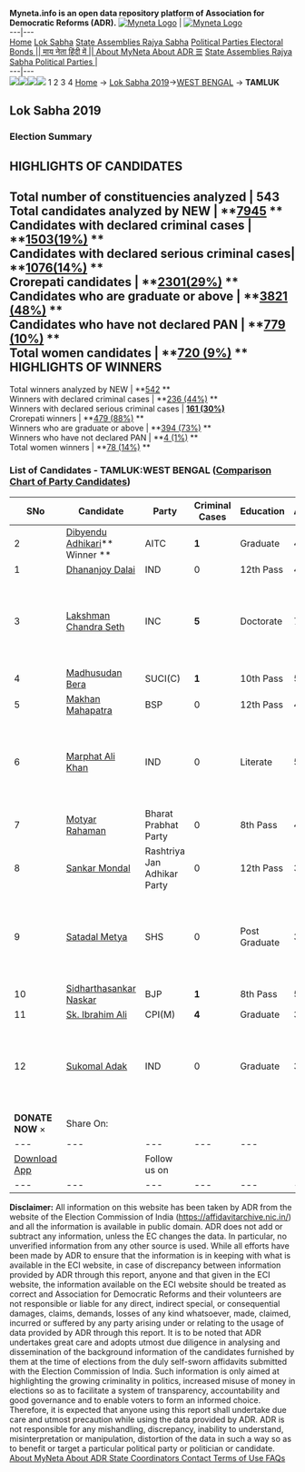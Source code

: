 **Myneta.info is an open data repository platform of Association for Democratic Reforms (ADR).**
[![Myneta Logo](https://www.myneta.info/lib/img/myneta-logo.png)](https://www.myneta.info/) | [![Myneta Logo](https://www.myneta.info/lib/img/adr-logo.png)](https://adrindia.org)  
---|---  
[Home](https://www.myneta.info/) [Lok Sabha](https://www.myneta.info/#ls "Lok Sabha") [ State Assemblies ](https://www.myneta.info/#sa "State Assemblies") [Rajya Sabha](https://www.myneta.info/#rs "Rajya Sabha") [Political Parties ](https://www.myneta.info/party "Political Parties") [ Electoral Bonds ](https://www.myneta.info/electoral_bonds "Electoral Bonds") [ || माय नेता हिंदी में || ](https://translate.google.co.in/translate?prev=hp&hl=en&js=y&u=www.myneta.info&sl=en&tl=hi&history_state0=) [ About MyNeta ](https://adrindia.org/content/about-myneta) [ About ADR ](https://adrindia.org/about-adr/who-we-are) [☰](javascript:void\(0\))
[ State Assemblies ](https://www.myneta.info/#sa "State Assemblies") [ Rajya Sabha ](https://www.myneta.info/#rs "Rajya Sabha") [ Political Parties ](https://www.myneta.info/party "Political Parties")
|   
---|---  
![](https://www.myneta.info/lib/img/banner/banner-1.png)![](https://www.myneta.info/lib/img/banner/banner-2.png)![](https://www.myneta.info/lib/img/banner/banner-3.png)![](https://www.myneta.info/lib/img/banner/banner-4.png)
1  2  3  4 
[Home](https://www.myneta.info/) → [Lok Sabha 2019](https://www.myneta.info/LokSabha2019/)→[WEST BENGAL](https://www.myneta.info/LokSabha2019/index.php?action=show_constituencies&state_id=58) → **TAMLUK**
### 
## Lok Sabha 2019
###  Election Summary 
HIGHLIGHTS OF CANDIDATES  
---  
Total number of constituencies analyzed |  543   
Total candidates analyzed by NEW | **[7945](https://www.myneta.info/LokSabha2019/index.php?action=summary&subAction=candidates_analyzed&sort=candidate#summary) **  
Candidates with declared criminal cases | **[1503(19%)](https://www.myneta.info/LokSabha2019/index.php?action=summary&subAction=crime&sort=candidate#summary) **  
Candidates with declared serious criminal cases| **[1076(14%)](https://www.myneta.info/LokSabha2019/index.php?action=summary&subAction=serious_crime&sort=candidate#summary) **  
Crorepati candidates | **[2301(29%)](https://www.myneta.info/LokSabha2019/index.php?action=summary&subAction=crorepati&sort=candidate#summary) **  
Candidates who are graduate or above | **[3821 (48%)](https://www.myneta.info/LokSabha2019/index.php?action=summary&subAction=education&sort=candidate#summary) **  
Candidates who have not declared PAN | **[779 (10%)](https://www.myneta.info/LokSabha2019/index.php?action=summary&subAction=without_pan&sort=candidate#summary) **  
Total women candidates | **[720 (9%)](https://www.myneta.info/LokSabha2019/index.php?action=summary&subAction=women_candidate&sort=candidate#summary) **  
HIGHLIGHTS OF WINNERS  
---  
Total winners analyzed by NEW | **[542](https://www.myneta.info/LokSabha2019/index.php?action=summary&subAction=winner_analyzed&sort=candidate#summary) **  
Winners with declared criminal cases | **[236 (44%)](https://www.myneta.info/LokSabha2019/index.php?action=summary&subAction=winner_crime&sort=candidate#summary) **  
Winners with declared serious criminal cases | **[161 (30%)](https://www.myneta.info/LokSabha2019/index.php?action=summary&subAction=winner_serious_crime&sort=candidate#summary)**  
Crorepati winners | **[479 (88%)](https://www.myneta.info/LokSabha2019/index.php?action=summary&subAction=winner_crorepati&sort=candidate#summary) **  
Winners who are graduate or above | **[394 (73%)](https://www.myneta.info/LokSabha2019/index.php?action=summary&subAction=winner_education&sort=candidate#summary) **  
Winners who have not declared PAN | **[4 (1%)](https://www.myneta.info/LokSabha2019/index.php?action=summary&subAction=winner_without_pan&sort=candidate#summary) **  
Total women winners | **[78 (14%)](https://www.myneta.info/LokSabha2019/index.php?action=summary&subAction=winner_women&sort=candidate#summary) **  
### List of Candidates - TAMLUK:WEST BENGAL ([Comparison Chart of Party Candidates](https://www.myneta.info/LokSabha2019/comparisonchart.php?constituency_id=985))
SNo | Candidate| Party| Criminal Cases| Education| Age| Total Assets| Liabilities  
---|---|---|---|---|---|---|---  
2  | [Dibyendu Adhikari](https://www.myneta.info/LokSabha2019/candidate.php?candidate_id=12482)** Winner ** | AITC | **1** | Graduate| 42 | Rs 3,76,87,867 ~ 3 Crore+ | Rs 83,97,501 ~ 83 Lacs+  
1  | [Dhananjoy Dalai](https://www.myneta.info/LokSabha2019/candidate.php?candidate_id=12485) | IND | 0 | 12th Pass| 45 | Rs 45,000 ~ 45 Thou+ | Rs 0 ~   
3  | [Lakshman Chandra Seth](https://www.myneta.info/LokSabha2019/candidate.php?candidate_id=12481) | INC | **5** | Doctorate| 73 | ![](https://myneta.info/image_v2.php?myneta_folder=LokSabha2019&candidate_id=12481&col=ta) | ![](https://myneta.info/image_v2.php?myneta_folder=LokSabha2019&candidate_id=12481&col=lia)  
4  | [Madhusudan Bera](https://www.myneta.info/LokSabha2019/candidate.php?candidate_id=12480) | SUCI(C) | **1** | 10th Pass| 59 | Rs 1,99,276 ~ 1 Lacs+ | Rs 0 ~   
5  | [Makhan Mahapatra](https://www.myneta.info/LokSabha2019/candidate.php?candidate_id=12489) | BSP | 0 | 12th Pass| 43 | Rs 7,37,400 ~ 7 Lacs+ | Rs 5,75,000 ~ 5 Lacs+  
6  | [Marphat Ali Khan](https://www.myneta.info/LokSabha2019/candidate.php?candidate_id=12490) | IND | 0 | Literate| 52 | ![](https://myneta.info/image_v2.php?myneta_folder=LokSabha2019&candidate_id=12490&col=ta) | ![](https://myneta.info/image_v2.php?myneta_folder=LokSabha2019&candidate_id=12490&col=lia)  
7  | [Motyar Rahaman](https://www.myneta.info/LokSabha2019/candidate.php?candidate_id=13421) | Bharat Prabhat Party | 0 | 8th Pass| 49 | Rs 31,47,000 ~ 31 Lacs+ | Rs 8,56,000 ~ 8 Lacs+  
8  | [Sankar Mondal](https://www.myneta.info/LokSabha2019/candidate.php?candidate_id=12487) | Rashtriya Jan Adhikar Party | 0 | 12th Pass| 36 | Rs 49,000 ~ 49 Thou+ | Rs 0 ~   
9  | [Satadal Metya](https://www.myneta.info/LokSabha2019/candidate.php?candidate_id=12486) | SHS | 0 | Post Graduate| 31 | ![](https://myneta.info/image_v2.php?myneta_folder=LokSabha2019&candidate_id=12486&col=ta) | ![](https://myneta.info/image_v2.php?myneta_folder=LokSabha2019&candidate_id=12486&col=lia)  
10  | [Sidharthasankar Naskar](https://www.myneta.info/LokSabha2019/candidate.php?candidate_id=12488) | BJP | **1** | 8th Pass| 50 | Rs 19,03,590 ~ 19 Lacs+ | Rs 0 ~   
11  | [Sk. Ibrahim Ali](https://www.myneta.info/LokSabha2019/candidate.php?candidate_id=12484) | CPI(M) | **4** | Graduate| 31 | Rs 4,12,438 ~ 4 Lacs+ | Rs 0 ~   
12  | [Sukomal Adak](https://www.myneta.info/LokSabha2019/candidate.php?candidate_id=12483) | IND | 0 | Graduate| 33 | ![](https://myneta.info/image_v2.php?myneta_folder=LokSabha2019&candidate_id=12483&col=ta) | ![](https://myneta.info/image_v2.php?myneta_folder=LokSabha2019&candidate_id=12483&col=lia)  
|  **DONATE NOW** × |  Share On:  | [](https://api.whatsapp.com/send?text=https%3A%2F%2Fmyneta.info%2Fpunjab2022%2Findex.php%3Faction%3Dshow_constituencies%26state_id%3D19) | [](https://www.facebook.com/sharer/sharer.php?u=https%3A%2F%2Fmyneta.info%2Fpunjab2022%2Findex.php%3Faction%3Dshow_constituencies%26state_id%3D19) | [](https://twitter.com/share?url=https%3A%2F%2Fmyneta.info%2Fpunjab2022%2Findex.php%3Faction%3Dshow_constituencies%26state_id%3D19)  
---|---|---|---|---  
| [ Download App ](https://play.google.com/store/apps/details?id=com.webrosoft.myneta1&pcampaignid=pcampaignidMKT-Other-global-all-co-prtnr-py-PartBadge-Mar2515-1) | [](https://play.google.com/store/apps/details?id=com.webrosoft.myneta1&pcampaignid=pcampaignidMKT-Other-global-all-co-prtnr-py-PartBadge-Mar2515-1) |  Follow us on  | [](https://www.facebook.com/adrindia.org/) | [](https://twitter.com/adrspeaks) | [](https://groups.google.com/g/national-election-watch?hl=en&pli=1) | [](https://www.instagram.com/adrspeaks/) | [](https://www.youtube.com/user/adrspeaks) | [](https://sharechat.com/profile/adrspeaks)  
---|---|---|---|---|---|---|---|---  
**Disclaimer:** All information on this website has been taken by ADR from the website of the Election Commission of India (https://affidavitarchive.nic.in/) and all the information is available in public domain. ADR does not add or subtract any information, unless the EC changes the data. In particular, no unverified information from any other source is used. While all efforts have been made by ADR to ensure that the information is in keeping with what is available in the ECI website, in case of discrepancy between information provided by ADR through this report, anyone and that given in the ECI website, the information available on the ECI website should be treated as correct and Association for Democratic Reforms and their volunteers are not responsible or liable for any direct, indirect special, or consequential damages, claims, demands, losses of any kind whatsoever, made, claimed, incurred or suffered by any party arising under or relating to the usage of data provided by ADR through this report. It is to be noted that ADR undertakes great care and adopts utmost due diligence in analysing and dissemination of the background information of the candidates furnished by them at the time of elections from the duly self-sworn affidavits submitted with the Election Commission of India. Such information is only aimed at highlighting the growing criminality in politics, increased misuse of money in elections so as to facilitate a system of transparency, accountability and good governance and to enable voters to form an informed choice. Therefore, it is expected that anyone using this report shall undertake due care and utmost precaution while using the data provided by ADR. ADR is not responsible for any mishandling, discrepancy, inability to understand, misinterpretation or manipulation, distortion of the data in such a way so as to benefit or target a particular political party or politician or candidate. 
[ About MyNeta ](https://adrindia.org/content/about-myneta) [ About ADR ](https://adrindia.org/about-adr/who-we-are) [ State Coordinators ](https://adrindia.org/about-adr/state-coordinators) [ Contact ](https://adrindia.org/contact-us) [ Terms of Use ](https://adrindia.org/content/adr-terms-use) [ FAQs ](https://adrindia.org/content/faqs)
